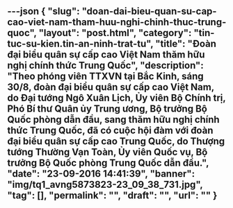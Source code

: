 ---json
{
    "slug": "doan-dai-bieu-quan-su-cap-cao-viet-nam-tham-huu-nghi-chinh-thuc-trung-quoc",
    "layout": "post.html",
    "category": "tin-tuc-su-kien.tin-an-ninh-trat-tu",
    "title": "Đoàn đại biểu quân sự cấp cao Việt Nam thăm hữu nghị chính thức Trung Quốc",
    "description": "Theo phóng viên TTXVN tại Bắc Kinh, sáng 30/8, đoàn đại biểu quân sự cấp cao Việt Nam, do Đại tướng Ngô Xuân Lịch, Ủy viên Bộ Chính trị, Phó Bí thư Quân ủy Trung ương, Bộ trưởng Bộ Quốc phòng dẫn đầu, sang thăm hữu nghị chính thức Trung Quốc, đã có cuộc hội đàm với đoàn đại biểu quân sự cấp cao Trung Quốc, do Thượng tướng Thường Vạn Toàn, Ủy viên Quốc vụ, Bộ trưởng Bộ Quốc phòng Trung Quốc dẫn đầu.",
    "date": "23-09-2016 14:41:39",
    "banner": "img/tq1_avng5873823-23_09_38_731.jpg",
    "tag": [],
    "permalink": "",
    "draft": "",
    "url": ""
}
---
